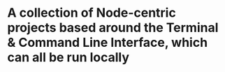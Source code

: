 # A collection of Node-centric projects based around the Terminal & Command Line Interface, which can all be run locally
